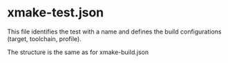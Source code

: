 # xmake-test.json

This file identifies the test with a name and defines the build configurations (target, toolchain, profile).

The structure is the same as for xmake-build.json